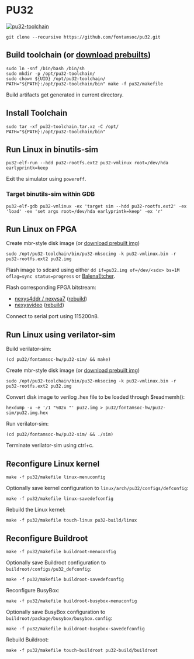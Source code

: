 # PU32
[![pu32-toolchain](https://github.com/fontamsoc/pu32/actions/workflows/release.yml/badge.svg)](https://github.com/fontamsoc/pu32/actions/workflows/release.yml)

	git clone --recursive https://github.com/fontamsoc/pu32.git

## Build toolchain (or [download prebuilts](https://github.com/fontamsoc/pu32/releases/latest))

	sudo ln -snf /bin/bash /bin/sh
	sudo mkdir -p /opt/pu32-toolchain/
	sudo chown ${UID} /opt/pu32-toolchain/
	PATH="${PATH}:/opt/pu32-toolchain/bin" make -f pu32/makefile

Build artifacts get generated in current directory.

## Install Toolchain

	sudo tar -xf pu32-toolchain.tar.xz -C /opt/
	PATH="${PATH}:/opt/pu32-toolchain/bin"

## Run Linux in binutils-sim

	pu32-elf-run --hdd pu32-rootfs.ext2 pu32-vmlinux root=/dev/hda earlyprintk=keep

Exit the simulator using `poweroff`.

### Target binutils-sim within GDB

	pu32-elf-gdb pu32-vmlinux -ex 'target sim --hdd pu32-rootfs.ext2' -ex 'load' -ex 'set args root=/dev/hda earlyprintk=keep' -ex 'r'

## Run Linux on FPGA

Create mbr-style disk image (or [download prebuilt img](https://github.com/fontamsoc/pu32/releases/latest/download/pu32.img.xz))

	sudo /opt/pu32-toolchain/bin/pu32-mksocimg -k pu32-vmlinux.bin -r pu32-rootfs.ext2 pu32.img

Flash image to sdcard using either `dd if=pu32.img of=/dev/<sdx> bs=1M oflag=sync status=progress` or [BalenaEtcher](https://www.balena.io/etcher).

Flash corresponding FPGA bitstream:
- [nexys4ddr / nexysa7](nexys4ddr.bit) ([rebuild](https://github.com/fontamsoc/hw/tree/master/pu32-nexys4ddr/vivado))
- [nexysvideo](nexysvideo.bit) ([rebuild](https://github.com/fontamsoc/hw/tree/master/pu32-nexysvideo/vivado))

Connect to serial port using 115200n8.

## Run Linux using verilator-sim

Build verilator-sim:

	(cd pu32/fontamsoc-hw/pu32-sim/ && make)

Create mbr-style disk image (or [download prebuilt img](https://github.com/fontamsoc/pu32/releases/latest/download/pu32.img.xz))

	sudo /opt/pu32-toolchain/bin/pu32-mksocimg -k pu32-vmlinux.bin -r pu32-rootfs.ext2 pu32.img

Convert disk image to verilog .hex file to be loaded through $readmemh():

	hexdump -v -e '/1 "%02x "' pu32.img > pu32/fontamsoc-hw/pu32-sim/pu32.img.hex

Run verilator-sim:

	(cd pu32/fontamsoc-hw/pu32-sim/ && ./sim)

Terminate verilator-sim using ctrl+c.

## Reconfigure Linux kernel

	make -f pu32/makefile linux-menuconfig

Optionally save kernel configuration to `linux/arch/pu32/configs/defconfig`:

	make -f pu32/makefile linux-savedefconfig

Rebuild the Linux kernel:

	make -f pu32/makefile touch-linux pu32-build/linux

## Reconfigure Buildroot

	make -f pu32/makefile buildroot-menuconfig

Optionally save Buildroot configuration to `buildroot/configs/pu32_defconfig`:

	make -f pu32/makefile buildroot-savedefconfig

Reconfigure BusyBox:

	make -f pu32/makefile buildroot-busybox-menuconfig

Optionally save BusyBox configuration to `buildroot/package/busybox/busybox.config`:

	make -f pu32/makefile buildroot-busybox-savedefconfig

Rebuild Buildroot:

	make -f pu32/makefile touch-buildroot pu32-build/buildroot
